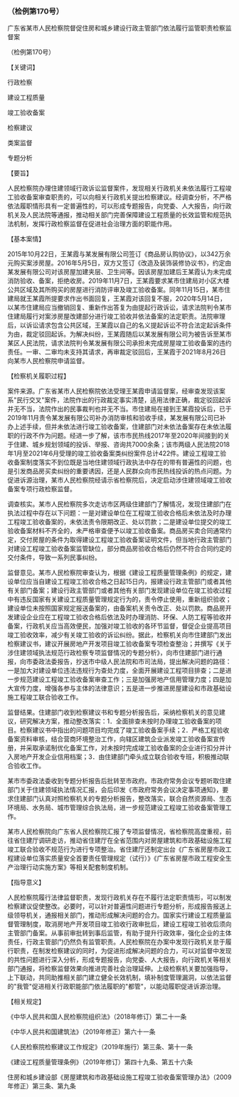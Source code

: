 ### （检例第170号）
广东省某市人民检察院督促住房和城乡建设行政主管部门依法履行监管职责检察监督案

（检例第170号）

【关键词】

行政检察

建设工程质量

竣工验收备案

检察建议

类案监督

专题分析

【要旨】

人民检察院办理住建领域行政诉讼监督案件，发现相关行政机关未依法履行工程竣工验收备案审查职责的，可以向相关行政机关提出检察建议。经调查分析，不严格依法履职情形具有一定普遍性的，可以形成专题报告，向党委、人大报告，向行政机关及人民法院等通报，推动相关部门完善保障建设工程质量的长效监管和规范执法机制，发挥行政检察监督在促进社会治理方面的职能作用。

【基本案情】

2015年10月22日，王某霞与某发展有限公司签订《商品房认购协议》，以342万余元购买案涉房屋。2016年5月5日，双方又签订《改造及装饰装修协议书》，约定由某发展有限公司对该房屋加建夹层、卫生间等。因该房屋加建后王某霞认为未完成消防验收、备案，拒绝收房。2019年11月7日，王某霞要求某市住建局对小区大楼公共区域及其所购买的房屋进行消防评审及竣工验收备案。同年11月15日，某市住建局就王某霞所提要求作出书面回复，王某霞对该回复不服，2020年5月14日，以某市住建局应当撤销回复、重新作出答复为由提起行政诉讼，请求法院判令某市住建局履行对案涉房屋改建部分进行竣工验收并依法备案的法定职责。法院审理后，以诉讼请求包含公共区域，王某霞以自己的名义提起诉讼不符合法定起诉条件为由，裁定驳回起诉。为解决纠纷，王某霞随后以某发展有限公司为被告诉至某市某区人民法院，请求法院判令某发展有限公司承担未完成房屋竣工验收备案的违约责任。一审、二审均未支持其请求，再审裁定驳回后，王某霞于2021年8月26日向某市人民检察院申请监督。

【检察机关履职过程】

案件来源。广东省某市人民检察院依法受理王某霞申请监督案，经审查发现该案系"民行交叉"案件，法院作出的行政裁定事实清楚，适用法律正确，裁定驳回起诉并无不当，法院作出的民事裁判也并无不当。市住建局在接到王某霞投诉后，已于2019年11月责令某发展有限公司补办消防审核和验收手续，某发展有限公司已补办上述手续，但并未依法进行竣工验收备案，住建部门对未依法备案存在未依法履职的行政不作为问题。经进一步了解，该市市民热线2017年至2020年间接到的关于住建、城乡规划领域的投诉、举报、咨询共7000余条；该市两级人民法院2018年1月至2021年6月受理的竣工验收备案类纠纷案件总计422件。建设工程竣工验收备案制度落实不到位既是当地住建领域行政执法中存在的带有普遍性的问题，也是引发商品房买卖纠纷的重要诱因，还是人民群众向市民热线投诉的热点问题。为促进诉源治理，某市人民检察院经请示省检察院后，决定启动涉住建领域竣工验收备案专项行政检察监督。

调查核实。某市人民检察院多次走访市区两级住建部门了解情况，发现住建部门在执法过程中存在以下问题：一是对建设单位在工程竣工验收合格后未依法及时办理工程竣工验收备案的，未依法责令限期改正、处以罚款；二是建设单位提交的竣工验收备案材料不齐全的，未严格审查便予以竣工验收备案。商品房买卖合同通常约定，交付房屋的条件为取得建设工程竣工验收备案证明文件，但当地行政主管部门对建设工程竣工验收备案监管缺位，部分商品房验收合格后仍然不符合合同约定的交付条件，导致一系列民事纠纷。

监督意见。某市人民检察院审查认为，根据《建设工程质量管理条例》的规定，建设单位应当自建设工程竣工验收合格之日起15日内，报建设行政主管部门或者其他有关部门备案；建设行政主管部门或者其他有关部门发现建设单位在竣工验收过程中有违反国家有关建设工程质量管理规定行为的，责令停止使用，重新组织验收；建设单位未按照国家规定报送备案的，由备案机关责令改正、处以罚款。商品房开发建设企业应在工程竣工验收合格后依法及时办理消防、环保、人防工程等验收并备案，行政机关应当高效便民，加强对竣工验收的各环节监督，督促企业提高项目竣工验收效率，减少有关竣工验收的诉讼纠纷。据此，检察机关向市住建部门发出检察建议书，建议开展房地产开发项目竣工验收备案专项检查整治；并撰写《关于涉住建领域执法规范行政检察专项监督情况的专题分析》，向市住建部门进行通报，向市委政法委报告，抄送市中级人民法院和市司法局，提出解决问题的路径：一是加大对建设单位违法违规行为查处力度，全面开展建设工程项目排查；二是进一步规范建设工程竣工验收备案审查工作；三是加强房地产信用管理力度；四是加大宣传力度，增强各参与主体的法律意识；五是进一步推进房屋建设和市政基础设施工程竣工联合验收工作。

监督结果。住建部门收到检察建议书和专题分析报告后，采纳检察机关的意见建议，研究解决方案，推动整改落实：1．全面排查未按时办理竣工验收备案的项目。检察建议书中指出的问题项目均完成了竣工验收备案手续；2．严格工程验收备案资料审核，结合营商环境整治工作，向辖区建筑企业派发竣工验收备案宣传册，并采取承诺制优化备案工作，对未按时完成竣工验收备案的企业进行扣分并计入房地产开发企业信用档案；3．由住建部门牵头成立联合验收专班，积极推动联合验收工作。

某市市委政法委收到专题分析报告后批转至市政府。市政府常务会议专题听取住建部门关于住建领域执法情况汇报，会后印发《市政府常务会议决定事项通知》，要求住建部门认真对照检察机关的专题分析报告，整改落实，联合自然资源局、生态环境局、水务局、城市管理综合执法局，进一步规范建设工程竣工验收备案管理工作。

某市人民检察院向广东省人民检察院汇报了专项监督情况，省检察院高度重视，前往省住建厅调研走访，推动省住建厅在全省范围内对房屋建筑和市政基础设施工程竣工联合验收不规范行为进行专项整治。省住建厅还制定出台《广东省房屋市政工程建设单位落实质量安全首要责任管理规定（试行）》《广东省房屋市政工程安全生产治理行动实施方案》等相关配套制度机制。

【指导意义】

人民检察院履行法律监督职责，发现行政机关存在不履行法定职责情形，可以制发检察建议促使整改。必要时，可以针对普遍性问题进行专题分析，形成报告报送上级领导机关，通报相关部门，推动形成解决问题的合力。国家实行建设工程质量监督管理制度，取消房地产开发项目竣工验收行政审批后，建设工程竣工验收后须向主管部门备案。从事前审批转到事后监管，有助于提升行政效率，强化企业的主体责任，行政主管部门仍然负有监管职责。人民检察院在办案中发现行政机关怠于履行职责，在制发检察建议的同时，为促进形成解决问题的合力，可以对监督中发现的共性问题进行深入分析，形成专题报告，向党委、人大报告，向行政机关等相关部门通报，将检察监督效果向推进完善社会治理延伸。上级检察机关要加强指导，上下联动，共同助推相关部门建立健全长效机制，填补制度管理漏洞，以依法监督的"我管"促进相关行政职能部门依法履职的"都管"，以能动履职促进诉源治理。

【相关规定】

《中华人民共和国人民检察院组织法》（2018年修订）第二十一条

《中华人民共和国建筑法》（2019年修正）第六十一条

《人民检察院检察建议工作规定》（2019年施行）第三条、第十一条

《建设工程质量管理条例》（2019年修订）第四十九条、第五十六条

住房和城乡建设部《房屋建筑和市政基础设施工程竣工验收备案管理办法》（2009年修正）第三条、第九条
